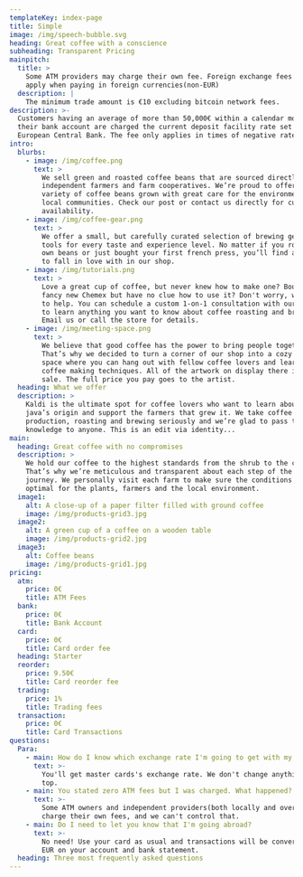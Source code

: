 ```yaml
---
templateKey: index-page
title: Simple
image: /img/speech-bubble.svg
heading: Great coffee with a conscience
subheading: Transparent Pricing
mainpitch:
  title: >
    Some ATM providers may charge their own fee. Foreign exchange fees might
    apply when paying in foreign currencies(non-EUR)
  description: |
    The minimum trade amount is €10 excluding bitcoin network fees.
description: >-
  Customers having an average of more than 50,000€ within a calendar month on
  their bank account are charged the current deposit facility rate set by the
  European Central Bank. The fee only applies in times of negative rate
intro:
  blurbs:
    - image: /img/coffee.png
      text: >
        We sell green and roasted coffee beans that are sourced directly from
        independent farmers and farm cooperatives. We’re proud to offer a
        variety of coffee beans grown with great care for the environment and
        local communities. Check our post or contact us directly for current
        availability.
    - image: /img/coffee-gear.png
      text: >
        We offer a small, but carefully curated selection of brewing gear and
        tools for every taste and experience level. No matter if you roast your
        own beans or just bought your first french press, you’ll find a gadget
        to fall in love with in our shop.
    - image: /img/tutorials.png
      text: >
        Love a great cup of coffee, but never knew how to make one? Bought a
        fancy new Chemex but have no clue how to use it? Don't worry, we’re here
        to help. You can schedule a custom 1-on-1 consultation with our baristas
        to learn anything you want to know about coffee roasting and brewing.
        Email us or call the store for details.
    - image: /img/meeting-space.png
      text: >
        We believe that good coffee has the power to bring people together.
        That’s why we decided to turn a corner of our shop into a cozy meeting
        space where you can hang out with fellow coffee lovers and learn about
        coffee making techniques. All of the artwork on display there is for
        sale. The full price you pay goes to the artist.
  heading: What we offer
  description: >
    Kaldi is the ultimate spot for coffee lovers who want to learn about their
    java’s origin and support the farmers that grew it. We take coffee
    production, roasting and brewing seriously and we’re glad to pass that
    knowledge to anyone. This is an edit via identity...
main:
  heading: Great coffee with no compromises
  description: >
    We hold our coffee to the highest standards from the shrub to the cup.
    That’s why we’re meticulous and transparent about each step of the coffee’s
    journey. We personally visit each farm to make sure the conditions are
    optimal for the plants, farmers and the local environment.
  image1:
    alt: A close-up of a paper filter filled with ground coffee
    image: /img/products-grid3.jpg
  image2:
    alt: A green cup of a coffee on a wooden table
    image: /img/products-grid2.jpg
  image3:
    alt: Coffee beans
    image: /img/products-grid1.jpg
pricing:
  atm:
    price: 0€
    title: ATM Fees
  bank:
    price: 0€
    title: Bank Account
  card:
    price: 0€
    title: Card order fee
  heading: Starter
  reorder:
    price: 9.50€
    title: Card reorder fee
  trading:
    price: 1%
    title: Trading fees
  transaction:
    price: 0€
    title: Card Transactions
questions:
  Para:
    - main: How do I know which exchange rate I'm going to get with my card?
      text: >-
        You'll get master cards's exchange rate. We don't change anything on
        top.
    - main: You stated zero ATM fees but I was charged. What happened?
      text: >-
        Some ATM owners and independent providers(both locally and overseas)
        charge their own fees, and we can't control that.
    - main: Do I need to let you know that I'm going abroad?
      text: >-
        No need! Use your card as usual and transactions will be converted into
        EUR on your account and bank statement.
  heading: Three most frequently asked questions
---
```



